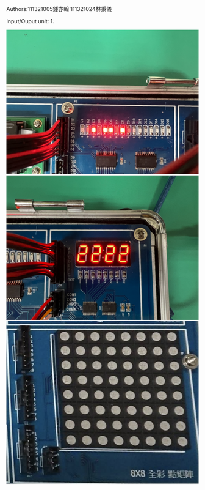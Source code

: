 

Authors:111321005鍾亦翰 111321024林秉儀

Input/Ouput unit:
1.

![My Image](images/IMG_4617.jpg)
![My Image](images/IMG_4618.jpg)
![image](images/wahhh)
